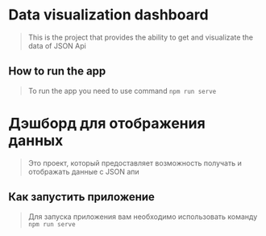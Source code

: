 # Data visualization dashboard
> This is the project that provides the ability to get  and visualizate the data of JSON Api

## How to run the app
> To run the app you need to use command ```npm run serve ```


# Дэшборд для отображения данных
> Это проект, который предоставляет возможность получать и отображать данные с JSON апи

## Как запустить приложение
> Для запуска приложения вам необходимо использовать команду ```npm run serve ```